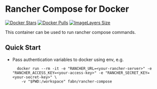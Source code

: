 # Rancher Compose for Docker



[![Docker Stars](https://img.shields.io/docker/stars/fabn/rancher-compose.svg)](https://hub.docker.com/r/fabn/rancher-compose)
[![Docker Pulls](https://img.shields.io/docker/pulls/fabn/rancher-compose.svg)](https://hub.docker.com/r/fabn/rancher-compose)
[![ImageLayers Size](https://badge.imagelayers.io/fabn/rancher-compose:latest.svg)](https://hub.docker.com/r/fabn/rancher-compose)

This container can be used to run rancher compose commands.

## Quick Start

* Pass authentication variables to docker using env, e.g.

        docker run --rm -it -e "RANCHER_URL=<your-rancher-server>" -e "RANCHER_ACCESS_KEY=<your-access-key>" -e "RANCHER_SECRET_KEY=<your-secret-key>" \
          -v "$PWD:/workspace" fabn/rancher-compose
